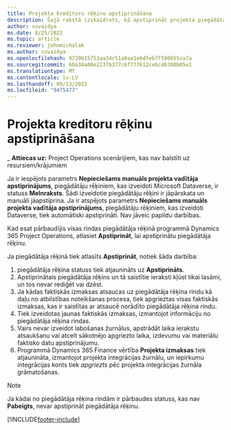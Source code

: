 ```yaml
---
title: Projekta kreditoru rēķinu apstiprināšana
description: Šajā rakstā izskaidrots, kā apstiprināt projekta piegādātāja rēķinu programmā Microsoft Dynamics 365 Project Operations, un aprakstīta projekta piegādātāja rēķina apstiprināšanas finanšu ietekme.
author: suvaidya
ms.date: 8/25/2022
ms.topic: article
ms.reviewer: johnmichalak
ms.author: suvaidya
ms.openlocfilehash: 9739b15753aa34c51a0aa1e6dfeb7f590655ca7a
ms.sourcegitcommit: 60a34a00e2237b377c6f777612cebcd6380b05e1
ms.translationtype: MT
ms.contentlocale: lv-LV
ms.lasthandoff: 09/13/2022
ms.locfileid: "9475477"
---
```

# <a name="confirm-project-vendor-invoices"></a>Projekta kreditoru rēķinu apstiprināšana

_ **Attiecas uz:** Project Operations scenārijiem, kas nav balstīti uz resursiem/krājumiem

Ja ir iespējots parametrs **Nepieciešams manuāls projekta vadītāja apstiprinājums**, piegādātāju rēķiniem, kas izveidoti Microsoft Dataverse, ir statuss **Melnraksts**. Šādi izveidotie piegādātāju rēķini ir jāpārskata un manuāli jāapstiprina. Ja ir atspējots parametrs **Nepieciešams manuāls projekta vadītāja apstiprinājums**, piegādātāju rēķiniem, kas izveidoti Dataverse, tiek automātiski apstiprināti. Nav jāveic papildu darbības. 

Kad esat pārbaudījis visas rindas piegādātāja rēķinā programmā Dynamics 365 Project Operations, atlasiet **Apstiprināt**, lai apstiprinātu piegādātāja rēķinu.

Ja piegādātāja rēķinā tiek atlasīts **Apstiprināt**, notiek šāda darbība:

1. piegādātāja rēķina statuss tiek atjaunināts uz **Apstiprināts**.
1. Apstiprinātais piegādātāja rēķins un tā saistītie ieraksti kļūst tikai lasāmi, un tos nevar rediģēt vai dzēst.
1. Ja kādas faktiskās izmaksas atsaucas uz piegādātāja rēķina rindu kā daļu no atbilstības noteikšanas procesa, tiek apgrieztas visas faktiskās izmaksas, kas ir saistītas ar atsaucē norādīto piegādātāja rēķina rindu.
1. Tiek izveidotas jaunas faktiskās izmaksas, izmantojot informāciju no piegādātāja rēķina rindas.
1. Vairs nevar izveidot labošanas žurnālus, apstrādāt laika ierakstu atsaukšanu vai atcelt sākotnējo apgriezto laika, izdevumu vai materiālu faktisko datu apstiprinājumu.
1. Programmā Dynamics 365 Finance vērtība **Projekta izmaksas** tiek atjaunināta, izmantojot projekta integrācijas žurnālu, un iepirkumu integrācijas konts tiek *apgriezts* pēc projekta integrācijas žurnāla grāmatošanas.

> [!NOTE]
> Ja kādai no piegādātāja rēķina rindām ir pārbaudes statuss, kas nav **Pabeigts**, nevar apstiprināt piegādātāja rēķinu.

[!INCLUDE[footer-include](../includes/footer-banner.md)]
